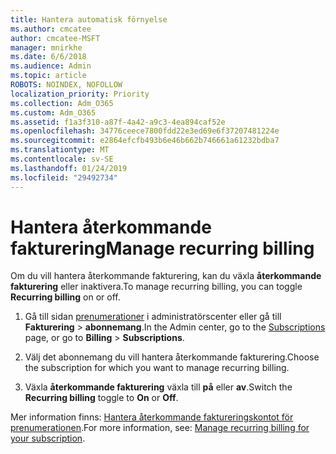 ```yaml
---
title: Hantera automatisk förnyelse
ms.author: cmcatee
author: cmcatee-MSFT
manager: mnirkhe
ms.date: 6/6/2018
ms.audience: Admin
ms.topic: article
ROBOTS: NOINDEX, NOFOLLOW
localization_priority: Priority
ms.collection: Adm_O365
ms.custom: Adm_O365
ms.assetid: f1a3f310-a87f-4a42-a9c3-4ea894caf52e
ms.openlocfilehash: 34776ceece7800fdd22e3ed69e6f37207481224e
ms.sourcegitcommit: e2864efcfb493b6e46b662b746661a61232bdba7
ms.translationtype: MT
ms.contentlocale: sv-SE
ms.lasthandoff: 01/24/2019
ms.locfileid: "29492734"
---
```

# <a name="manage-recurring-billing"></a><span data-ttu-id="15891-102">Hantera återkommande fakturering</span><span class="sxs-lookup"><span data-stu-id="15891-102">Manage recurring billing</span></span>

<span data-ttu-id="15891-103">Om du vill hantera återkommande fakturering, kan du växla **återkommande fakturering** eller inaktivera.</span><span class="sxs-lookup"><span data-stu-id="15891-103">To manage recurring billing, you can toggle **Recurring billing** on or off.</span></span> 
  
1. <span data-ttu-id="15891-104">Gå till sidan [prenumerationer](https://go.microsoft.com/fwlink/p/?linkid=842054) i administratörscenter eller gå till **Fakturering** \> **abonnemang**.</span><span class="sxs-lookup"><span data-stu-id="15891-104">In the Admin center, go to the [Subscriptions](https://go.microsoft.com/fwlink/p/?linkid=842054) page, or go to **Billing** \> **Subscriptions**.</span></span>
    
2. <span data-ttu-id="15891-105">Välj det abonnemang du vill hantera återkommande fakturering.</span><span class="sxs-lookup"><span data-stu-id="15891-105">Choose the subscription for which you want to manage recurring billing.</span></span>
    
3. <span data-ttu-id="15891-106">Växla **återkommande fakturering** växla till **på** eller **av**.</span><span class="sxs-lookup"><span data-stu-id="15891-106">Switch the **Recurring billing** toggle to **On** or **Off**.</span></span>
    
<span data-ttu-id="15891-107">Mer information finns: [Hantera återkommande faktureringskontot för prenumerationen](https://support.office.com/article/8d83b530-f4ca-47f6-a666-e5791cbacc7e).</span><span class="sxs-lookup"><span data-stu-id="15891-107">For more information, see: [Manage recurring billing for your subscription](https://support.office.com/article/8d83b530-f4ca-47f6-a666-e5791cbacc7e).</span></span>
  

